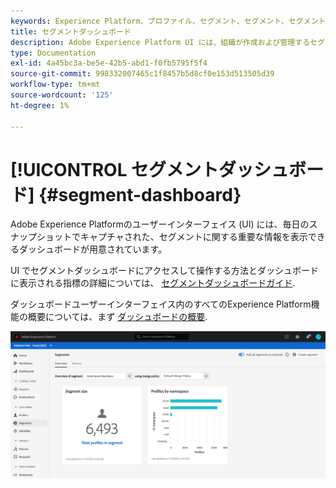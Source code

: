 ```yaml
---
keywords: Experience Platform、プロファイル、セグメント、セグメント、セグメント化、ユーザーインターフェイス、UI、カスタマイズ、セグメントダッシュボード、ダッシュボード
title: セグメントダッシュボード
description: Adobe Experience Platform UI には、組織が作成および管理するセグメントに関連する重要な指標を表示できるダッシュボードが用意されています。
type: Documentation
exl-id: 4a45bc3a-be5e-42b5-abd1-f0fb5795f5f4
source-git-commit: 998332007465c1f8457b5d8cf0e153d513505d39
workflow-type: tm+mt
source-wordcount: '125'
ht-degree: 1%

---
```


# [!UICONTROL セグメントダッシュボード] {#segment-dashboard}

Adobe Experience Platformのユーザーインターフェイス (UI) には、毎日のスナップショットでキャプチャされた、セグメントに関する重要な情報を表示できるダッシュボードが用意されています。

UI でセグメントダッシュボードにアクセスして操作する方法とダッシュボードに表示される指標の詳細については、 [セグメントダッシュボードガイド](../../dashboards/guides/segments.md).

ダッシュボードユーザーインターフェイス内のすべてのExperience Platform機能の概要については、まず [ダッシュボードの概要](../../dashboards/home.md).

![](../images/ui/segment-dashboard/dashboard-overview.png)
